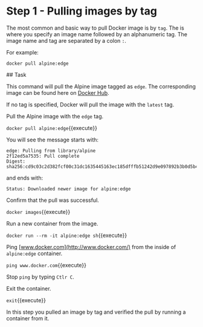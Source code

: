 # Step 1 - Pulling images by tag

The most common and basic way to pull Docker image is by `tag`. The is where you specify an image name followed by an alphanumeric tag. The image name and tag are separated by a colon ``:``.

For example:


`docker pull alpine:edge`

## Task


This command will pull the Alpine image tagged as `edge`. The corresponding image can be found here on [Docker Hub](https://hub.docker.com/r/_/alpine/).

If no tag is specified, Docker will pull the image with the `latest` tag.

Pull the Alpine image with the `edge` tag.

`docker pull alpine:edge`{{execute}}

You will see the message starts with:

```
edge: Pulling from library/alpine                                                                                              
2f12ed5a7535: Pull complete                                                                                                    
Digest: sha256:cd9c03c2d382fcf00c31dc1635445163ec185dfffb51242d9e097892b3b0d5b4
```
and ends with:

```
Status: Downloaded newer image for alpine:edge
```

Confirm that the pull was successful.

`docker images`{{execute}}

Run a new container from the image.

`docker run --rm -it alpine:edge sh`{{execute}}



Ping [www.docker.com](http://www.docker.com/) from the inside of `alpine:edge` container.

``ping www.docker.com``{{execute}}

Stop `ping` by typing `Ctlr C`.

Exit the container.

`exit`{{execute}}

In this step you pulled an image by tag and verified the pull by running a container from it.

